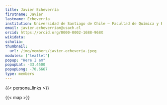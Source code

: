 ```yaml
---
title: Javier Echeverría
firstname: Javier
lastname: Echeverría
institution: Universidad de Santiago de Chile – Facultad de Química y Biología, Departamento de Ciencias del Ambiente; Head of Organic Chemistry
email: javier.echeverriam@usach.cl
orcid: https://orcid.org/0000-0002-1688-968X
wikidata:
scholia:
thumbnail:
  url: /img/members/javier-echeveria.jpeg
modules: ["leaflet"]
popup: "Here I am"
popupLat: -33.4500
popupLong: -70.6667
type: members
---
```


{{< persona_links >}}

{{< map >}}
